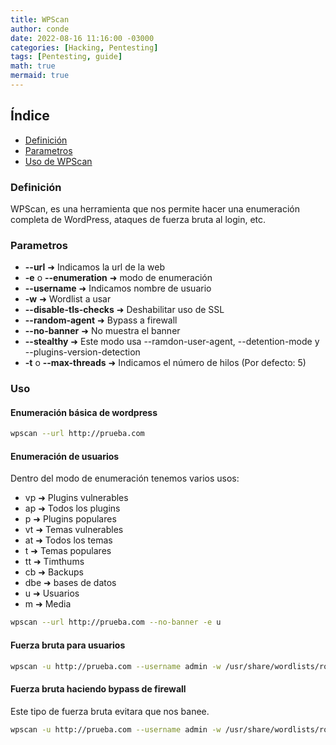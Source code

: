 ```yaml
---
title: WPScan
author: conde
date: 2022-08-16 11:16:00 -03000 
categories: [Hacking, Pentesting]
tags: [Pentesting, guide]
math: true
mermaid: true
---
```


## Índice
- [Definición](#definición)
- [Parametros](#parametros)
- [Uso de WPScan](#uso)

### Definición 
WPScan, es una herramienta que nos permite hacer una enumeración completa de WordPress, ataques de fuerza bruta al login, etc.

### Parametros 
- **\--url** ➜ Indicamos la url de la web
- **-e** o **\--enumeration** ➜ modo de enumeración
- **\--username** ➜ Indicamos nombre de usuario
- **-w** ➜ Wordlist a usar 
- **\--disable-tls-checks** ➜ Deshabilitar uso de SSL 
- **\--random-agent** ➜ Bypass a firewall 
- **\--no-banner** ➜ No muestra el banner 
- **\--stealthy** ➜ Este modo usa \--ramdon-user-agent, \--detention-mode y \--plugins-version-detection
- **-t** o **\--max-threads** ➜ Indicamos el número de hilos (Por defecto: 5)

### Uso 
#### Enumeración básica de wordpress

```bash 
wpscan --url http://prueba.com 
```

#### Enumeración de usuarios 
Dentro del modo de enumeración tenemos varios usos:
- vp ➜ Plugins vulnerables 
- ap ➜ Todos los plugins
- p ➜ Plugins populares
- vt ➜ Temas vulnerables
- at ➜ Todos los temas 
- t ➜ Temas populares 
- tt ➜ Timthums
- cb ➜ Backups
- dbe ➜ bases de datos
- u ➜ Usuarios
- m ➜ Media 

```bash 
wpscan --url http://prueba.com --no-banner -e u 
```

#### Fuerza bruta para usuarios

```bash 
wpscan -u http://prueba.com --username admin -w /usr/share/wordlists/rockyou.txt
```

#### Fuerza bruta haciendo bypass de firewall 
Este tipo de fuerza bruta evitara que nos banee.
```bash 
wpscan -u http://prueba.com --username admin -w /usr/share/wordlists/rockyou.txt --random-agent 
```
